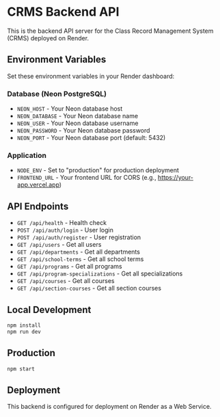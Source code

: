 # CRMS Backend API

This is the backend API server for the Class Record Management System (CRMS) deployed on Render.

## Environment Variables

Set these environment variables in your Render dashboard:

### Database (Neon PostgreSQL)
- `NEON_HOST` - Your Neon database host
- `NEON_DATABASE` - Your Neon database name
- `NEON_USER` - Your Neon database username
- `NEON_PASSWORD` - Your Neon database password
- `NEON_PORT` - Your Neon database port (default: 5432)

### Application
- `NODE_ENV` - Set to "production" for production deployment
- `FRONTEND_URL` - Your frontend URL for CORS (e.g., https://your-app.vercel.app)

## API Endpoints

- `GET /api/health` - Health check
- `POST /api/auth/login` - User login
- `POST /api/auth/register` - User registration
- `GET /api/users` - Get all users
- `GET /api/departments` - Get all departments
- `GET /api/school-terms` - Get all school terms
- `GET /api/programs` - Get all programs
- `GET /api/program-specializations` - Get all specializations
- `GET /api/courses` - Get all courses
- `GET /api/section-courses` - Get all section courses

## Local Development

```bash
npm install
npm run dev
```

## Production

```bash
npm start
```

## Deployment

This backend is configured for deployment on Render as a Web Service.
